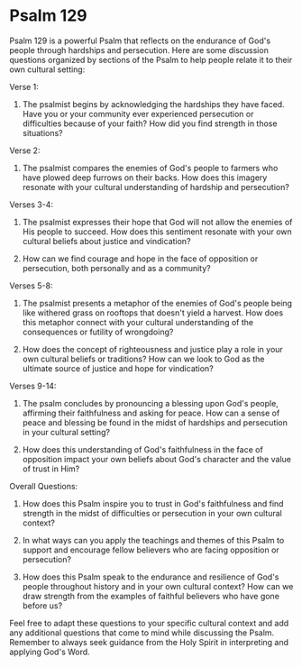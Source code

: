 # Psalm 129

Psalm 129 is a powerful Psalm that reflects on the endurance of God's people through hardships and persecution. Here are some discussion questions organized by sections of the Psalm to help people relate it to their own cultural setting:

Verse 1:

1. The psalmist begins by acknowledging the hardships they have faced. Have you or your community ever experienced persecution or difficulties because of your faith? How did you find strength in those situations?

Verse 2:

1. The psalmist compares the enemies of God's people to farmers who have plowed deep furrows on their backs. How does this imagery resonate with your cultural understanding of hardship and persecution?

Verses 3-4:

1. The psalmist expresses their hope that God will not allow the enemies of His people to succeed. How does this sentiment resonate with your own cultural beliefs about justice and vindication?

2. How can we find courage and hope in the face of opposition or persecution, both personally and as a community?

Verses 5-8:

1. The psalmist presents a metaphor of the enemies of God's people being like withered grass on rooftops that doesn't yield a harvest. How does this metaphor connect with your cultural understanding of the consequences or futility of wrongdoing?

2. How does the concept of righteousness and justice play a role in your own cultural beliefs or traditions? How can we look to God as the ultimate source of justice and hope for vindication?

Verses 9-14:

1. The psalm concludes by pronouncing a blessing upon God's people, affirming their faithfulness and asking for peace. How can a sense of peace and blessing be found in the midst of hardships and persecution in your cultural setting?

2. How does this understanding of God's faithfulness in the face of opposition impact your own beliefs about God's character and the value of trust in Him?

Overall Questions:

1. How does this Psalm inspire you to trust in God's faithfulness and find strength in the midst of difficulties or persecution in your own cultural context?

2. In what ways can you apply the teachings and themes of this Psalm to support and encourage fellow believers who are facing opposition or persecution?

3. How does this Psalm speak to the endurance and resilience of God's people throughout history and in your own cultural context? How can we draw strength from the examples of faithful believers who have gone before us?

Feel free to adapt these questions to your specific cultural context and add any additional questions that come to mind while discussing the Psalm. Remember to always seek guidance from the Holy Spirit in interpreting and applying God's Word.